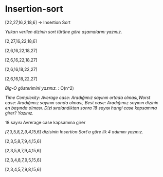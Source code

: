# Insertion-sort
[22,27,16,2,18,6] -> Insertion Sort

_Yukarı verilen dizinin sort türüne göre aşamalarını yazınız._

[2,27,16,22,18,6]

[2,6,16,22,18,27]

[2,6,16,22,18,27]

[2,6,16,18,22,27]

[2,6,16,18,22,27]

_Big-O gösterimini yazınız._ : O(n^2)

_Time Complexity: Average case: Aradığımız sayının ortada olması,Worst case: Aradığımız sayının sonda olması, Best case: Aradığımız sayının dizinin en başında olması.
Dizi sıralandıktan sonra 18 sayısı hangi case kapsamına girer? Yazınız._ 

18 sayısı Avrerage case kapsamına girer

_[7,3,5,8,2,9,4,15,6] dizisinin Insertion Sort'a göre ilk 4 adımını yazınız._

[2,3,5,8,7,9,4,15,6]

[2,3,5,8,7,9,4,15,6]

[2,3,4,8,7,9,5,15,6]

[2,3,4,5,7,9,8,15,6]
